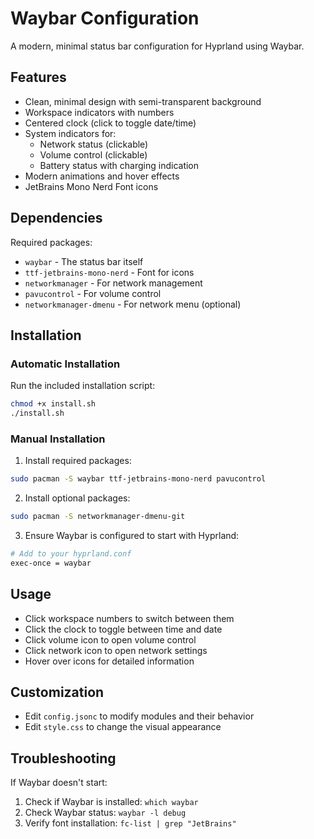 # Waybar Configuration

A modern, minimal status bar configuration for Hyprland using Waybar.

## Features

- Clean, minimal design with semi-transparent background
- Workspace indicators with numbers
- Centered clock (click to toggle date/time)
- System indicators for:
  - Network status (clickable)
  - Volume control (clickable)
  - Battery status with charging indication
- Modern animations and hover effects
- JetBrains Mono Nerd Font icons

## Dependencies

Required packages:
- `waybar` - The status bar itself
- `ttf-jetbrains-mono-nerd` - Font for icons
- `networkmanager` - For network management
- `pavucontrol` - For volume control
- `networkmanager-dmenu` - For network menu (optional)

## Installation

### Automatic Installation

Run the included installation script:
```bash
chmod +x install.sh
./install.sh
```

### Manual Installation

1. Install required packages:
```bash
sudo pacman -S waybar ttf-jetbrains-mono-nerd pavucontrol
```

2. Install optional packages:
```bash
sudo pacman -S networkmanager-dmenu-git
```

3. Ensure Waybar is configured to start with Hyprland:
```bash
# Add to your hyprland.conf
exec-once = waybar
```

## Usage

- Click workspace numbers to switch between them
- Click the clock to toggle between time and date
- Click volume icon to open volume control
- Click network icon to open network settings
- Hover over icons for detailed information

## Customization

- Edit `config.jsonc` to modify modules and their behavior
- Edit `style.css` to change the visual appearance

## Troubleshooting

If Waybar doesn't start:
1. Check if Waybar is installed: `which waybar`
2. Check Waybar status: `waybar -l debug`
3. Verify font installation: `fc-list | grep "JetBrains"`
